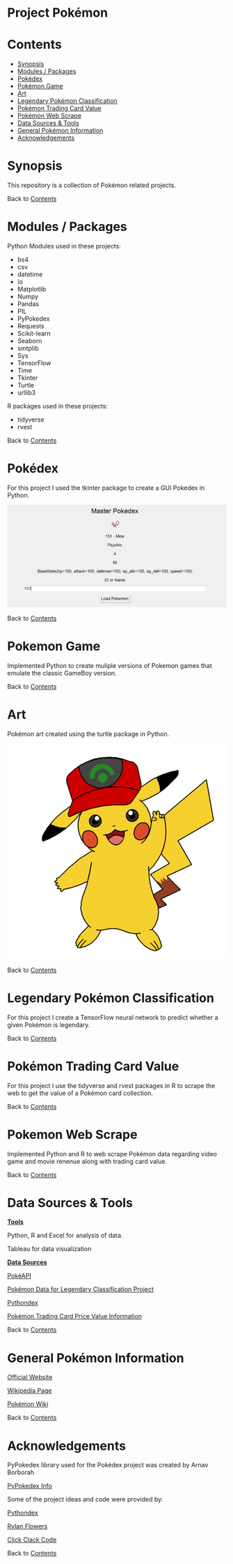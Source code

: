 # Project Pokémon

# Contents
* [Synopsis](#Header)
* [Modules / Packages](#Header)
* [Pokédex](#Header)
* [Pokémon Game](#Header)
* [Art](#Header)
* [Legendary Pokémon Classification](#Header)
* [Pokémon Trading Card Value](#Header)
* [Pokémon Web Scrape](#Header)
* [Data Sources & Tools](#Header)
* [General Pokémon Information](#Header)
* [Acknowledgements](#Header)


# Synopsis

This repository is a collection of Pokémon related projects.

Back to [Contents](#Header)

# Modules / Packages

Python Modules used in these projects:

* bs4 
* csv
* datetime
* io
* Matplotlib
* Numpy
* Pandas
* PIL
* PyPokedex
* Requests
* Scikit-learn
* Seaborn
* smtplib
* Sys
* TensorFlow
* Time
* Tkinter
* Turtle
* urllib3

R packages used in these projects:

* tidyverse
* rvest

Back to [Contents](#Header)

# Pokédex

For this project I used the tkinter package to create a GUI Pokedex in Python.

![Mew Pokédex](https://github.com/LJRollerII/Project_Pokemon/blob/main/images/pokedex_mew_image.PNG)

Back to [Contents](#Header)

# Pokemon Game

Implemented Python to create muliple versions of Pokemon games that emulate the classic GameBoy version.

Back to [Contents](#Header)


# Art

Pokémon art created using the turtle package in Python.

![Pikachu](https://github.com/LJRollerII/Project_Pokemon/blob/main/images/pikachu_python_turtle_art.PNG)

Back to [Contents](#Header)

# Legendary Pokémon Classification

For this project I create a TensorFlow neural network to predict whether a given Pokémon is legendary.

Back to [Contents](#Header)

# Pokémon Trading Card Value

For this project I use the tidyverse and rvest packages in R to scrape the web to get the value of a Pokémon card collection.

Back to [Contents](#Header)

#  Pokemon Web Scrape

Implemented Python and R to web scrape Pokémon data regarding video game and movie renenue along with trading card value.

Back to [Contents](#Header)

# Data Sources & Tools

**<u>Tools</u>**

Python, R and Excel for analysis of data.

Tableau for data visualization

**<u>Data Sources</u>**

[PokéAPI](https://pokeapi.co/docs/v2)

[Pokémon Data for Legendary Classification Project](https://www.kaggle.com/datasets/abcsds/pokemon)

[Pythondex](https://pythondex.com/)

[Pokémon Trading Card Price Value Information](https://shop.tcgplayer.com/price-guide/pokemon/base-set)

Back to [Contents](#Header)

# General Pokémon Information

[Official Website](https://www.pokemon.com/us/)

[Wikipedia Page](https://en.wikipedia.org/wiki/Pok%C3%A9mon)

[Pokémon Wiki](https://pokemon.fandom.com/wiki/Pok%C3%A9mon_Wiki)


Back to [Contents](#Header)


# Acknowledgements

PyPokedex library used for the Pokédex project was created by Arnav Borborah

[PyPokedex Info](https://github.com/arnavb/pypokedex)

Some of the project ideas and code were provided by:

[Pythondex](https://pythondex.com/)


[Rylan Flowers](https://github.com/rylanpfowers)


[Click Clack Code](https://github.com/clickclackcode)



Back to [Contents](#Header)